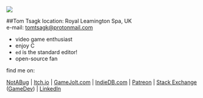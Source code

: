<img id="icon" src="@DIR_IMAGES@icon_tomtsagk.png"/>

##Tom Tsagk
location: Royal Leamington Spa, UK<br>
e-mail: tomtsagk@protonmail.com<br>

* video game enthusiast
* enjoy C
* `ed` is the standard editor!
* open-source fan

find me on:

[NotABug](https://notabug.org/tomtsagk) |
[Itch.io](https://darkdimension.itch.io/) |
[GameJolt.com](https://gamejolt.com/@DarkDimension) |
[IndieDB.com](https://www.indiedb.com/members/darkdimension) |
[Patreon](https://www.patreon.com/darkdimension) |
[Stack Exchange](https://stackexchange.com/users/3568134) ([GameDev](https://gamedev.stackexchange.com/users/50867/tomtsagk)) |
[LinkedIn](https://linkedin.com/in/tom-tsagkatos)
